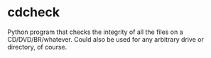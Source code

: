 # cdcheck
Python program that checks the integrity of all the files on a CD/DVD/BR/whatever. Could also be used for any arbitrary drive or directory, of course.
